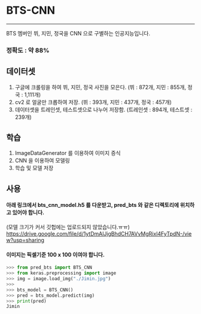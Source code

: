 # BTS-CNN
-----------------------
BTS 멤버인 뷔, 지민, 정국을 CNN 으로 구별하는 인공지능입니다.

### 정확도 : 약 88%

데이터셋
--------
1. 구글에 크롤링을 하여 뷔, 지민, 정국 사진을 모은다. (뷔 : 872개, 지민 : 855개, 정국 : 1,111개)  
2. cv2 로 얼굴만 크롭하여 저장. (뷔 : 393개, 지민 : 437개, 정국 : 457개)  
3. 데이터셋을 트레인셋, 테스트셋으로 나누어 저장함. (트레인셋 : 894개, 테스트셋 : 239개)  

학습
---------
1. ImageDataGenerator 를 이용하여 이미지 증식
2. CNN 을 이용하여 모델링
3. 학습 및 모델 저장

사용
-----------
#### 아래 링크에서 bts_cnn_model.h5 를 다운받고, pred_bts 와 같은 디렉토리에 위치하고 있어야 합니다.  
(모델 크기가 커서 깃헙에는 업로드되지 않았습니다.ㅠㅠ)  
https://drive.google.com/file/d/1ytDmAlJjgBhdCH7AVvMgRixl4FyTpdN-/view?usp=sharing

#### 이미지는 픽셀기준 100 x 100 이여야 합니다.

``` python
>>> from pred_bts import BTS_CNN
>>> from keras.preprocessing import image
>>> img = image.load_img("./Jimin.jpg")
>>>
>>> bts_model = BTS_CNN()
>>> pred = bts_model.predict(img)
>>> print(pred)
Jimin
```
